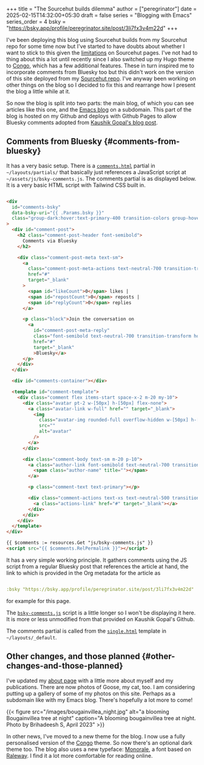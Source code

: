 +++
title = "The Sourcehut builds dilemma"
author = ["peregrinator"]
date = 2025-02-15T14:32:00+05:30
draft = false
series = "Blogging with Emacs"
series_order = 4
bsky = "https://bsky.app/profile/peregrinator.site/post/3li7fx3v4m22d"
+++

I've been deploying this blog using Sourcehut builds from my Sourcehut
repo for some time now but I've started to have doubts about whether I
want to stick to this given the [limitations](https://srht.site/limitations) on Sourcehut pages. I've
not had to thing about this a lot until recently since I also switched
up my Hugo theme to [Congo](https://github.com/jpanther/congo), which has a few additional features. These
in turn inspired me to incorporate comments from Bluesky too but this
didn't work on the version of this site deployed from my [Sourcehut
repo](https://git.sr.ht/~peregrinator/peregrinator.site). I've anyway been working on other things on the blog so I
decided to fix this and rearrange how I present the blog a little
while at it.

So now the blog is split into two parts: the main blog, of which you
can see articles like this one, and the [Emacs blog](https://emacs.peregrinator.site/) on a
subdomain. This part of the blog is hosted on my Github and deploys
with Github Pages to allow Bluesky comments adopted from [Kaushik
Gopal's blog post](https://kau.sh/blog/bluesky-comments-for-hugo/).


## Comments from Bluesky {#comments-from-bluesky}

It has a very basic setup. There is a [`comments.html`](https://github.com/brihadeesh/peregrinator.site/blob/main/layouts/partials/comments.html) partial in
`~/layouts/partials/` that basically just references a JavaScript script
at `~/assets/js/bsky-comments.js`. The comments partial is as displayed
below. It is a very basic HTML script with Tailwind CSS built in.

```html

<div
  id="comments-bsky"
  data-bsky-uri="{{ .Params.bsky }}"
  class="group-dark:hover:text-primary-400 transition-colors group-hover:text-primary-600"
>
  <div id="comment-post">
    <h2 class="comment-post-header font-semibold">
      Comments via Bluesky
    </h2>

    <div class="comment-post-meta text-sm">
      <a
        class="comment-post-meta-actions text-neutral-700 transition-transform hover:-translate-x-[2px] hover:text-primary-600 dark:text-neutral dark:hover:text-primary-400"
        href="#"
        target="_blank"
      >
        <span id="likeCount">0</span> likes |
        <span id="repostCount">0</span> reposts |
        <span id="replyCount">0</span> replies
      </a>

      <p class="block">Join the conversation on
        <a
          id="comment-post-meta-reply"
          class="font-semibold text-neutral-700 transition-transform hover:-translate-x-[2px] hover:text-primary-600 dark:text-neutral dark:hover:text-primary-400 hover:underline hover:decoration-primary-500"
          href="#"
          target="_blank"
          >Bluesky</a>
      </p>
    </div>
  </div>

  <div id="comments-container"></div>

  <template id="comment-template">
    <div class="comment flex items-start space-x-2 m-20 my-10">
      <div class="avatar pt-2 w-[50px] h-[50px] flex-none">
        <a class="avatar-link w-full" href="" target="_blank">
          <img
            class="avatar-img rounded-full overflow-hidden w-[50px] h-[50px] object-cover"
            src=""
            alt="avatar"
          />
        </a>
      </div>

      <div class="comment-body text-sm m-20 p-10">
        <a class="author-link font-semibold text-neutral-700 transition-transform hover:-translate-x-[2px] hover:text-primary-600 dark:text-neutral dark:hover:text-primary-400 hover:underline hover:decoration-primary-500" href="#" target="_blank">
          <span class="author-name" title=""></span>
        </a>

        <p class="comment-text text-primary"></p>

        <div class="comment-actions text-xs text-neutral-500 transition-transform hover:-translate-x-[2px] hover:text-primary-600 dark:text-neutral dark:hover:text-primary-400">
          <a class="actions-link" href="#" target="_blank"></a>
        </div>
      </div>
    </div>
  </template>
</div>

{{ $comments := resources.Get "js/bsky-comments.js" }}
<script src="{{ $comments.RelPermalink }}"></script>
```

It has a very simple working principle. It gathers comments using the
JS script from a regular Bluesky post that references the article at
hand, the link to which is provided in the Org metadata for the
article as

```yaml

:bsky "https://bsky.app/profile/peregrinator.site/post/3li7fx3v4m22d"
```

for example for this page.

The [`bsky-comments.js`](https://github.com/brihadeesh/peregrinator.site/blob/main/assets/js/bsky-comments.js) script is a little longer so I won't be
displaying it here. It is more or less unmodified from that provided
on Kaushik Gopal's Github.

The comments partial is called from the [`single.html`](https://github.com/brihadeesh/peregrinator.site/blob/main/layouts/_default/single.html) template in
`~/layouts/_default`.


## Other changes, and those planned {#other-changes-and-those-planned}

I've updated my [about page](/about.md) with a little more about myself and my
publications. There are now photos of Goose, my cat, too. I am
considering putting up a gallery of some of my photos on this
site. Perhaps as a subdomain like with my Emacs blog. There's
hopefully a lot more to come!

{{< figure src="/images/bougainvillea_night.jpg" alt="a blooming Bougainvillea tree at night" caption="A blooming bougainvillea tree at night. Photo by Brihadeesh S, April 2023" >}}

In other news, I've moved to a new theme for the blog. I now use a
fully personalised version of the [Congo](https://github.com/jpanther/congo) theme. So now there's an
optional dark theme too. The blog also uses a new typeface: [Monorale](https://github.com/samvk/monorale-raleway-sober),
a font based on [Raleway](https://github.com/impallari/Raleway). I find it a lot more comfortable for reading
online.
